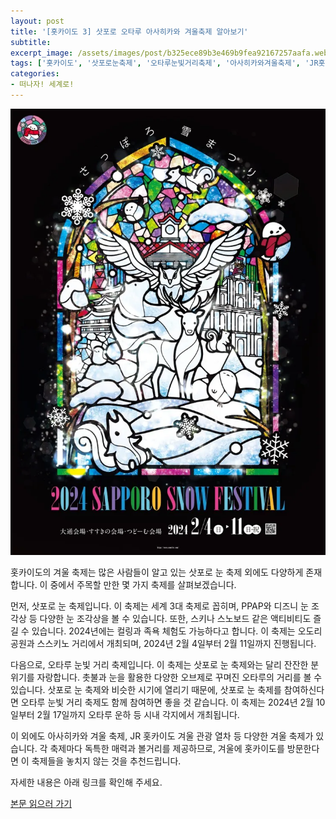 ```yaml
---
layout: post
title: '[홋카이도 3] 삿포로 오타루 아사히카와 겨울축제 알아보기'
subtitle: 
excerpt_image: /assets/images/post/b325ece89b3e469b9fea92167257aafa.webp
tags: ['홋카이도', '삿포로눈축제', '오타루눈빛거리축제', '아사히카와겨울축제', 'JR홋카이도', '겨울관광열차', '겨울축제', '레일패스']
categories: 
- 떠나자! 세계로!
---
```


![메인 이미지](/assets/images/post/b325ece89b3e469b9fea92167257aafa.webp)

홋카이도의 겨울 축제는 많은 사람들이 알고 있는 삿포로 눈 축제 외에도 다양하게 존재합니다. 이 중에서 주목할 만한 몇 가지 축제를 살펴보겠습니다.

먼저, 삿포로 눈 축제입니다. 이 축제는 세계 3대 축제로 꼽히며, PPAP와 디즈니 눈 조각상 등 다양한 눈 조각상을 볼 수 있습니다. 또한, 스키나 스노보드 같은 액티비티도 즐길 수 있습니다. 2024년에는 컬링과 족욕 체험도 가능하다고 합니다. 이 축제는 오도리 공원과 스스키노 거리에서 개최되며, 2024년 2월 4일부터 2월 11일까지 진행됩니다.

다음으로, 오타루 눈빛 거리 축제입니다. 이 축제는 삿포로 눈 축제와는 달리 잔잔한 분위기를 자랑합니다. 촛불과 눈을 활용한 다양한 오브제로 꾸며진 오타루의 거리를 볼 수 있습니다. 삿포로 눈 축제와 비슷한 시기에 열리기 때문에, 삿포로 눈 축제를 참여하신다면 오타루 눈빛 거리 축제도 함께 참여하면 좋을 것 같습니다. 이 축제는 2024년 2월 10일부터 2월 17일까지 오타루 운하 등 시내 각지에서 개최됩니다.

이 외에도 아사히카와 겨울 축제, JR 홋카이도 겨울 관광 열차 등 다양한 겨울 축제가 있습니다. 각 축제마다 독특한 매력과 볼거리를 제공하므로, 겨울에 홋카이도를 방문한다면 이 축제들을 놓치지 않는 것을 추천드립니다.

자세한 내용은 아래 링크를 확인해 주세요.

[본문 읽으러 가기](https://m.blog.naver.com/ham_eaten_jellybear/223304695822)
